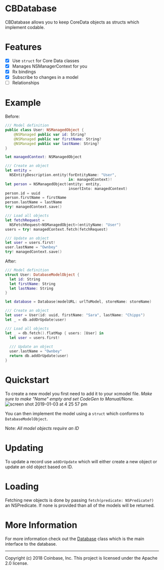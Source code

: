 # CBDatabase
CBDatabase allows you to keep CoreData objects as structs which implement codable.

# Features
- [x] Use `struct` for Core Data classes
- [x] Manages NSManagerContext for you
- [x] Rx bindings
- [x] Subscribe to changes in a model
- [ ] Relationships

# Example
Before:
```swift
/// Model definition
public class User: NSManagedObject {
    @NSManaged public var id: String?
    @NSManaged public var firstName: String?
    @NSManaged public var lastName: String?
}

let managedContext: NSManagedObject

/// Create an object
let entity =
  NSEntityDescription.entity(forEntityName: "User",
                             in: managedContext)!
let person = NSManagedObject(entity: entity,
                             insertInto: managedContext)
person.id = uuid
person.firstName = firstName
person.lastName = lastName
try! managedContext.save()

/// Load all objects
let fetchRequest =
  NSFetchRequest<NSManagedObject>(entityName: "User")
users = try! managedContext.fetch(fetchRequest)

/// Update an object
let user = users.first!
user.lastName = "Ownbey"
try! managedContext.save()
```

After:
```swift
/// Model definition
struct User: DatabaseModelObject {
  let id: String
  let firstName: String
  let lastName: String
}

let database = Database(modelURL: urlToModel, storeName: storeName)

/// Create an object
let user = User(id: uuid, firstName: "Sara", lastName: "Chipps")
let _ = db.addOrUpdate(user)

/// Load all objects
let _ = db.fetch().flatMap { users: [User] in
  let user = users.first!
  
  /// Update an object
  user.lastName = "Ownbey"
  return db.addOrUpdate(user)
}
```

# Quickstart
To create a new model you first need to add it to your xcmodel file. *Make sure to make "Name" empty and set CodeGen to Manual/None.*
![screen shot 2019-01-03 at 4 25 57 pm](https://user-images.githubusercontent.com/93/50662435-619fdb00-0f74-11e9-959b-c4ab94f95ebc.png)

You can then implement the model using a `struct` which conforms to `DatabaseModelObject`.

Note: *All model objects require an ID*

# Updating
To update a record use `addOrUpdate` which will either create a new object or update an old object based on ID. 

# Loading
Fetching new objects is done by passing `fetch(predicate: NSPredicate?)` an NSPredicate. If none is provided than all of the models will be returned.

# More Information
For more information check out the [Database](https://github.com/CoinbaseWallet/CBDatabase/blob/master/CBDatabase/DB/Database.swift) class which is the main interface to the database. 
- - -
Copyright (c) 2018 Coinbase, Inc. This project is licensed under the Apache 2.0 license.
